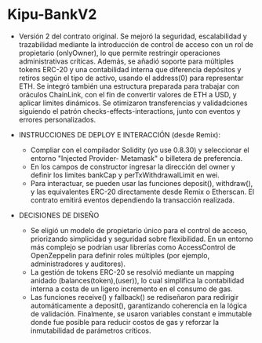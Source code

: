 # Kipu-BankV2

- Versión 2 del contrato original. Se mejoró la seguridad, escalabilidad y trazabilidad mediante la introducción de control de acceso con un rol de propietario (onlyOwner), lo que permite restringir operaciones administrativas críticas.
Además, se añadió soporte para múltiples tokens ERC-20 y una contabilidad interna que diferencia depósitos y retiros según el tipo de activo, usando el address(0) para representar ETH. Se integró también una estructura preparada para trabajar con oráculos ChainLink, con el fin de convertir valores de ETH a USD, y aplicar límites dinámicos. Se otimizaron transferencias y validadciones siguiendo el patrón checks-effects-interactions, junto con eventos y errores personalizados.


- INSTRUCCIONES DE DEPLOY E INTERACCIÓN (desde Remix):
    - Compliar con el compilador Solidity (yo use 0.8.30) y seleccionar el entorno "Injected Provider- Metamask" o billetera de preferencia.
    - En los campos de constructor ingresar la dirección del owner y definir los limites bankCap y perTxWithdrawalLimit en wei.
    - Para interactuar, se pueden usar las funciones deposit(), withdraw(), y las equivalentes ERC-20 directamente desde Remix o Etherscan. El contrato emitirá eventos dependiendo la transacción realizada.


- DECISIONES DE DISEÑO
     - Se eligió un modelo de propietario único para el control de acceso, priorizando simplicidad y seguridad sobre flexibilidad. En un entorno más complejo se podrían usar librerías como AccessControl de OpenZeppelin para definir roles múltiples (por ejemplo, administradores y auditores).
    - La gestión de tokens ERC-20 se resolvió mediante un mapping anidado (balances(token),(user)), lo cual simplifica la contabilidad interna a costa de un ligero incremento en el consumo de gas.
    - Las funciones receive() y fallback() se rediseñaron para redirigir automáticamente a deposit(), garantizando coherencia en la lógica de validación.
Finalmente, se usaron variables constant e immutable donde fue posible para reducir costos de gas y reforzar la inmutabilidad de parámetros críticos.
